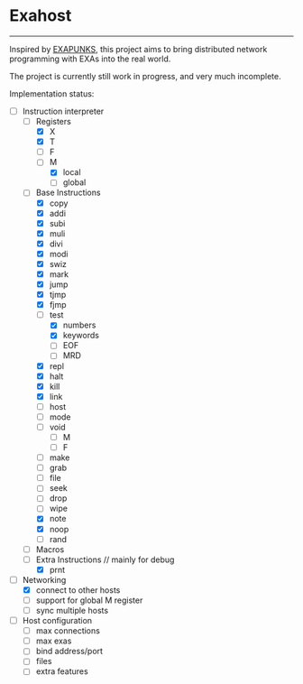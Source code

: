 # Exahost
---
Inspired by [EXAPUNKS](https://www.zachtronics.com/exapunks/), this project aims to bring distributed network programming with EXAs into the real world.

The project is currently still work in progress, and very much incomplete.

Implementation status:
- [ ] Instruction interpreter
  - [ ] Registers
    - [x] X
    - [x] T
	- [ ] F
	- [ ] M
      - [x] local
      - [ ] global
  - [ ] Base Instructions
	- [x] copy
	- [x] addi
	- [x] subi
	- [x] muli
	- [x] divi
	- [x] modi
	- [x] swiz
	- [x] mark
	- [x] jump
	- [x] tjmp
	- [x] fjmp
	- [ ] test
      - [x] numbers
      - [x] keywords
      - [ ] EOF
      - [ ] MRD
    - [x] repl
    - [x] halt
    - [x] kill
    - [x] link
    - [ ] host
    - [ ] mode
    - [ ] void
      - [ ] M
      - [ ] F
    - [ ] make
    - [ ] grab
    - [ ] file
    - [ ] seek
    - [ ] drop
    - [ ] wipe
    - [x] note
    - [x] noop
    - [ ] rand
  - [ ] Macros
  - [ ] Extra Instructions // mainly for debug
    - [x] prnt

- [ ] Networking
  - [x] connect to other hosts
  - [ ] support for global M register
  - [ ] sync multiple hosts

- [ ] Host configuration
  - [ ] max connections
  - [ ] max exas
  - [ ] bind address/port
  - [ ] files
  - [ ] extra features
